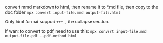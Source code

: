 convert mmd markdown to html, then rename it to *.md file, then copy to the doc folder
`mpx convert input-file.mmd output-file.html`

Only html format support `+++ `, the collapse section.

If want to convert to pdf, need to use this:
`mpx convert input-file.mmd output-file.pdf --pdf-method html`
